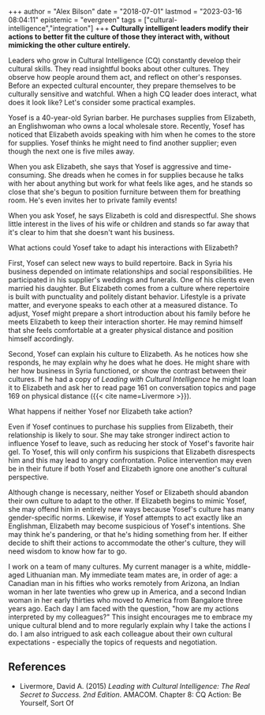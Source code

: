 +++
author = "Alex Bilson"
date = "2018-07-01"
lastmod = "2023-03-16 08:04:11"
epistemic = "evergreen"
tags = ["cultural-intelligence","integration"]
+++
**Culturally intelligent leaders modify their actions to better fit the culture of those they interact with, without mimicking the other culture entirely.**

Leaders who grow in Cultural Intelligence (CQ) constantly develop their cultural skills. They read insightful books about other cultures. They observe how people around them act, and reflect on other's responses. Before an expected cultural encounter, they prepare themselves to be culturally sensitive and watchful. When a high CQ leader does interact, what does it look like? Let's consider some practical examples.

Yosef is a 40-year-old Syrian barber. He purchases supplies from Elizabeth, an Englishwoman who owns a local wholesale store. Recently, Yosef has noticed that Elizabeth avoids speaking with him when he comes to the store for supplies. Yosef thinks he might need to find another supplier; even though the next one is five miles away.

When you ask Elizabeth, she says that Yosef is aggressive and time-consuming. She dreads when he comes in for supplies because he talks with her about anything but work for what feels like ages, and he stands so close that she's begun to position furniture between them for breathing room. He's even invites her to private family events!

When you ask Yosef, he says Elizabeth is cold and disrespectful. She shows little interest in the lives of his wife or children and stands so far away that it's clear to him that she doesn't want his business.

What actions could Yosef take to adapt his interactions with Elizabeth?

First, Yosef can select new ways to build repertoire. Back in Syria his business depended on intimate relationships and social responsibilities. He participated in his supplier's weddings and funerals. One of his clients even married his daughter. But Elizabeth comes from a culture where repertoire is built with punctuality and politely distant behavior. Lifestyle is a private matter, and everyone speaks to each other at a measured distance. To adjust, Yosef might prepare a short introduction about his family before he meets Elizabeth to keep their interaction shorter. He may remind himself that she feels comfortable at a greater physical distance and position himself accordingly.

Second, Yosef can explain his culture to Elizabeth. As he notices how she responds, he may explain why he does what he does. He might share with her how business in Syria functioned, or show the contrast between their cultures. If he had a copy of _Leading with Cultural Intelligence_ he might loan it to Elizabeth and ask her to read page 161 on conversation topics and page 169 on physical distance ({{< cite name=Livermore >}}).

What happens if neither Yosef nor Elizabeth take action?

Even if Yosef continues to purchase his supplies from Elizabeth, their relationship is likely to sour. She may take stronger indirect action to influence Yosef to leave, such as reducing her stock of Yosef's favorite hair gel. To Yosef, this will only confirm his suspicions that Elizabeth disrespects him and this may lead to angry confrontation. Police intervention may even be in their future if both Yosef and Elizabeth ignore one another's cultural perspective.

Although change is necessary, neither Yosef or Elizabeth should abandon their own culture to adapt to the other. If Elizabeth begins to mimic Yosef, she may offend him in entirely new ways because Yosef's culture has many gender-specific norms. Likewise, if Yosef attempts to act exactly like an Englishman, Elizabeth may become suspicious of Yosef's intentions. She may think he's pandering, or that he's hiding something from her. If either decide to shift their actions to accommodate the other's culture, they will need wisdom to know how far to go.

I work on a team of many cultures. My current manager is a white, middle-aged Lithuanian man. My immediate team mates are, in order of age: a Canadian man in his fifties who works remotely from Arizona, an Indian woman in her late twenties who grew up in America, and a second Indian woman in her early thirties who moved to America from Bangalore three years ago. Each day I am faced with the question, "how are my actions interpreted by my colleagues?" This insight encourages me to embrace my unique cultural blend and to more regularly explain why I take the actions I do. I am also intrigued to ask each colleague about their own cultural expectations - especially the topics of requests and negotiation.

## References

- Livermore, David A. (2015) _Leading with Cultural Intelligence: The Real Secret to Success. 2nd Edition_. AMACOM. Chapter 8: CQ Action: Be Yourself, Sort Of
